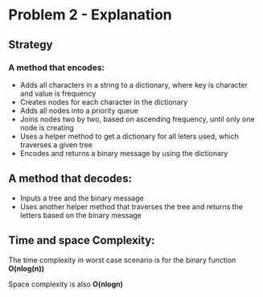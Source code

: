 # Problem 2 - Explanation

## Strategy
### A method that encodes:
* Adds all characters in a string to a dictionary, where key is character and value is frequency
* Creates nodes for each character in the dictionary
* Adds all nodes into a priority queue
* Joins nodes two by two, based on ascending frequency, until only one node is creating 
* Uses a helper method to get a dictionary for all leters used, which traverses a given tree
* Encodes and returns a binary message by using the dictionary

## A method that decodes:
* Inputs a tree and the binary message
* Uses another helper method that traverses the tree and returns the letters based on the binary message

## Time and space Complexity:
The time complexity in worst case scenario is for the binary function **O(nlog(n))**

Space complexity is also **O(nlogn)**